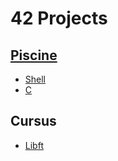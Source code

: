 # 42 Projects

## [Piscine](./piscine/)

- [Shell](./piscine/shell/)
- [C](./piscine/c/)

## Cursus

- [Libft](cursus/00-libft/)
